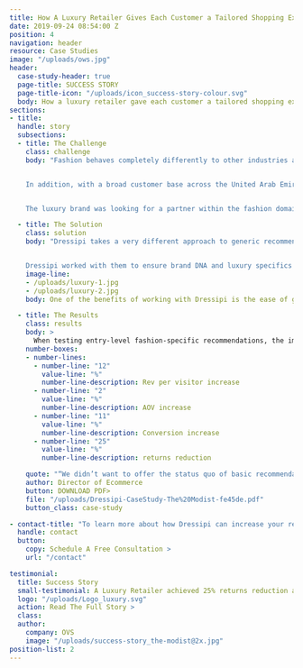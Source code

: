 ```yaml
---
title: How A Luxury Retailer Gives Each Customer a Tailored Shopping Experience
date: 2019-09-24 08:54:00 Z
position: 4
navigation: header
resource: Case Studies
image: "/uploads/ows.jpg"
header:
  case-study-header: true
  page-title: SUCCESS STORY
  page-title-icon: "/uploads/icon_success-story-colour.svg"
  body: How a luxury retailer gave each customer a tailored shopping experience and delivered an extra 12% increase in Revenue Per Visitor and 25% reduction in Returns
sections:
- title: 
  handle: story
  subsections:
  - title: The Challenge
    class: challenge
    body: "Fashion behaves completely differently to other industries and, beyond that, customer expectations of the luxury market are different to that of the high street.


    In addition, with a broad customer base across the United Arab Emirates and Europe, providing recommendations was going to be particularly complex with the inclusion of both modest and non-modest dressers. Recommendations had to be suitable depending on the need of each customer.


    The luxury brand was looking for a partner within the fashion domain with which they could deliver the best possible shopping and dressing experience that went beyond the basics to enable a more predictive offering both in terms of the products and outfits a customer sees."

  - title: The Solution
    class: solution
    body: "Dressipi takes a very different approach to generic recommendation providers so were able to enable each customer to have their own tailored shopping experience throughout their journey based on their individual needs and preferences. 


    Dressipi worked with them to ensure brand DNA and luxury specifics were included in the recommendations. When styling a modest dresser, specific rules enabled layering pieces to be combined with immodest garment features. When styling a non-modest dresser, there were completely different outfit combinations."
    image-line:
    - /uploads/luxury-1.jpg
    - /uploads/luxury-2.jpg
    body: One of the benefits of working with Dressipi is the ease of getting the recommendations up and running and the high level of support dedicated throughout. This ensures clients get to see the benefits of the solution on an ongoing basis. 

  - title: The Results
    class: results
    body: >
      When testing entry-level fashion-specific recommendations, the improvements were  beyond all expectations. Dressipi outperformed the brand’s incumbent recommendation provider in all core metrics:
    number-boxes:
    - number-lines:
      - number-line: "12"
        value-line: "%"
        number-line-description: Rev per visitor increase
      - number-line: "2"
        value-line: "%"
        number-line-description: AOV increase
      - number-line: "11"
        value-line: "%"
        number-line-description: Conversion increase
      - number-line: "25"
        value-line: "%"
        number-line-description: returns reduction

    quote: "“We didn’t want to offer the status quo of basic recommendations. We wanted to go beyond that and truly predict what our customers were looking for at an individual level. We wanted a partner that went the extra mile, truly understood the fashion domain and would work with us to innovate and create unique experiences that were in line with our brand DNA. Dressipi delivers on all of this and allows us to offer our customers a truly personalised experience, which is a key part of our strategy.”"
    author: Director of Ecommerce
    button: DOWNLOAD PDF>
    file: "/uploads/Dressipi-CaseStudy-The%20Modist-fe45de.pdf"
    button_class: case-study

- contact-title: "To learn more about how Dressipi can increase your revenue and reduce returns with recommendations suitable for each and every customer and always inline with your brand DNA, please get in touch today."
  handle: contact
  button:
    copy: Schedule A Free Consultation >
    url: "/contact"

testimonial:
  title: Success Story
  small-testimonial: A Luxury Retailer achieved 25% returns reduction and 11% conversion increase
  logo: "/uploads/Logo_luxury.svg"
  action: Read The Full Story >
  class: 
  author:
    company: OVS
    image: "/uploads/success-story_the-modist@2x.jpg"
position-list: 2
---
```

